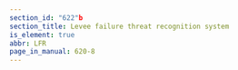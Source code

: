 ```yaml
---
section_id: "622"b
section_title: Levee failure threat recognition system
is_element: true
abbr: LFR
page_in_manual: 620-8
---
```

